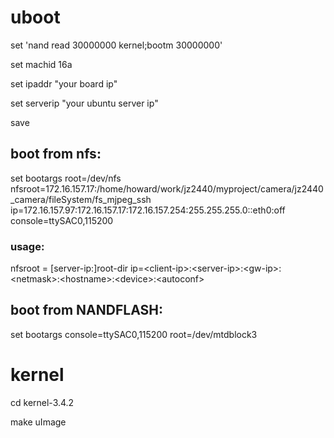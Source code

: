 # uboot 

set 'nand read 30000000 kernel;bootm 30000000'

set machid 16a

set ipaddr "your board ip"

set serverip "your ubuntu server ip"



save

## boot from nfs:
set bootargs root=/dev/nfs nfsroot=172.16.157.17:/home/howard/work/jz2440/myproject/camera/jz2440_camera/fileSystem/fs_mjpeg_ssh ip=172.16.157.97:172.16.157.17:172.16.157.254:255.255.255.0::eth0:off  console=ttySAC0,115200

### usage:

nfsroot = [server-ip:]root-dir
ip=\<client-ip>:\<server-ip>:\<gw-ip>:\<netmask>:\<hostname>:\<device>:\<autoconf>

## boot from NANDFLASH:

set bootargs console=ttySAC0,115200 root=/dev/mtdblock3


# kernel 

cd kernel-3.4.2

make uImage


	

